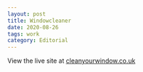 ```yaml
---
layout: post
title: Windowcleaner
date: 2020-08-26
tags: work
category: Editorial
---
```


View the live site at [cleanyourwindow.co.uk](https://www.cleanyourwindow.co.uk/)

